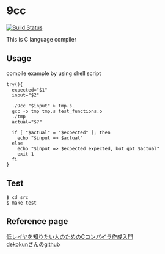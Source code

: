 # 9cc
[![Build Status](https://travis-ci.org/Kashiwara0205/9cc.svg?branch=master)](https://travis-ci.org/Kashiwara0205/9cc)

This is C language compiler

## Usage

compile example by using shell script
```
try(){
  expected="$1"
  input="$2"

  ./9cc "$input" > tmp.s
  gcc -o tmp tmp.s test_functions.o
  ./tmp
  actual="$?"
  
  if [ "$actual" = "$expected" ]; then
    echo "$input => $actual"
  else
    echo "$input => $expected expected, but got $actual"
    exit 1
  fi
}
```

## Test

```
$ cd src
$ make test
```

## Reference page
[低レイヤを知りたい人のためのCコンパイラ作成入門](https://www.sigbus.info/compilerbook)  
[dekokunさんのgithub](https://github.com/dekokun/9cc)
